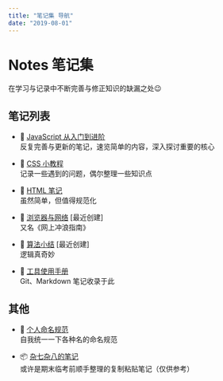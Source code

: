 ```yaml
---
title: "笔记集 导航"
date: "2019-08-01"
---
```


# Notes 笔记集

在学习与记录中不断完善与修正知识的缺漏之处😉

## 笔记列表

- 🚀 [JavaScript 从入门到进阶](./javascript/)  
  反复完善与更新的笔记，速览简单的内容，深入探讨重要的核心

- 🔮 [CSS 小教程](./css/)  
  记录一些遇到的问题，偶尔整理一些知识点

- 📃 [HTML 笔记](./html/)  
  虽然简单，但值得规范化

- 📡 [浏览器与网络](./network/) [最近创建]  
  又名《网上冲浪指南》

- 🎲 [算法小结](./algorithm/) [最近创建]  
  逻辑真奇妙

- 🔧 [工具使用手册](./tools/)  
  Git、Markdown 笔记收录于此

## 其他

- 👺 [个人命名规范](./others/naming-standard.md)  
  自我统一一下各种名的命名规范

- 📦 [杂七杂八的笔记](./others/)  
  或许是期末临考前顺手整理的复制粘贴笔记（仅供参考）

<br/>
